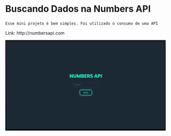 # Buscando Dados na Numbers API 

``Esse mini projeto é bem simples.
Foi utilizado o consumo de uma API``

<p> Link: <a> http://numbersapi.com </a> </p>


![Pré Visualização](https://github.com/warmercolor/numbersAPI/blob/main/src/Atividade_%20Buscando%20dados%20na%20Numbers%20API%20-%20Opera%202022-08-18%2023-06-47%20(online-video-cutter.com)%20(1).gif)
